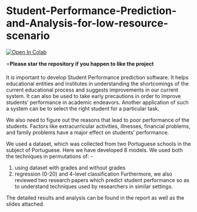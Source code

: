 # Student-Performance-Prediction-and-Analysis-for-low-resource-scenario
[![Open In Colab](https://colab.research.google.com/assets/colab-badge.svg)](Project_code.ipynb)

:star:**Please star the repository if you happen to like the project**

It is important to develop Student Performance 
prediction software. It helps educational entities 
and institutes in understanding the shortcomings 
of the current educational process and suggests 
improvements in our current system. It can also 
be used to take early precautions in order to
improve students’ performance in academic 
endeavors. Another application of such a system 
can be to select the right student for a particular 
task.

We also need to figure out the reasons that lead to 
poor performance of the students. Factors like 
extracurricular activities, illnesses, financial 
problems, and family problems have a major 
effect on students' performance.

We used a dataset, which was collected from two 
Portuguese schools in the subject of Portuguese.
Here we have developed 8 models.
We used both the techniques in permutations of: -
1) using dataset with grades and without grades
2) regression (0-20) and 4-level classification
Furthermore, we also reviewed two research 
papers which predict student performance so as 
to understand techniques used by researchers in 
similar settings.

The detailed results and analysis can be found in the report as well as the slides attached.
